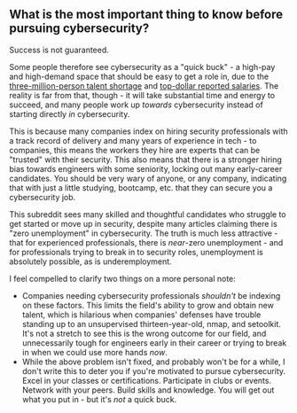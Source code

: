 ## What is the most important thing to know before pursuing cybersecurity?

Success is not guaranteed.

Some people therefore see cybersecurity as a "quick buck" - a high-pay and high-demand space that should be easy to get a role in, due to the [three-million-person talent shortage](https://www.forbes.com/sites/forbestechcouncil/2021/03/26/do-you-have-a-cybersecurity-talent-shortage-dont-require-a-four-year-degree/) and [top-dollar reported salaries](https://www.techrepublic.com/article/15-us-cities-with-the-highest-salaries-for-cybersecurity-jobs/). The reality is far from that, though - it will take substantial time and energy to succeed, and many people work up *towards* cybersecurity instead of starting directly *in* cybersecurity.

This is because many companies index on hiring security professionals with a track record of delivery and many years of experience in tech - to companies, this means the workers they hire are experts that can be "trusted" with their security. This also means that there is a stronger hiring bias towards engineers with some seniority, locking out many early-career candidates. You should be very wary of anyone, or any company, indicating that with just a little studying, bootcamp, etc. that they can secure you a cybersecurity job.

This subreddit sees many skilled and thoughtful candidates who struggle to get started or move up in security, despite many articles claiming there is "zero unemployment" in cybersecurity. The truth is much less attractive - that for experienced professionals, there is *near*-zero unemployment - and for professionals trying to break in to security roles, unemployment is absolutely possible, as is underemployment.

I feel compelled to clarify two things on a more personal note:

* Companies needing cybersecurity professionals *shouldn't* be indexing on these factors. This limits the field's ability to grow and obtain new talent, which is hilarious when companies' defenses have trouble standing up to an unsupervised thirteen-year-old, nmap, and setoolkit. It's not a stretch to see this is the wrong outcome for our field, and unnecessarily tough for engineers early in their career or trying to break in when we could use more hands *now*.
* While the above problem isn't fixed, and probably won't be for a while, I don't write this to deter you if you're motivated to pursue cybersecurity. Excel in your classes or certifications. Participate in clubs or events. Network with your peers. Build skills and knowledge. You will get out what you put in - but it's *not* a quick buck.